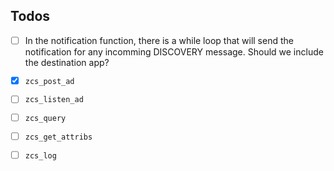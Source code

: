 ## Todos

- [ ] In the notification function, there is a while loop that will send the notification for any incomming DISCOVERY message. Should we include the destination app? 
- [x] `zcs_post_ad`
- [ ] `zcs_listen_ad`
- [ ] `zcs_query`
- [ ] `zcs_get_attribs`
- [ ] `zcs_log`

